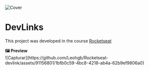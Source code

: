 ![Cover](https://github.com/Leohgb/Rocketseat-devlink/assets/91156801/56837031-d375-4a9d-b614-f0bd05dd2e6a)
<h1>DevLinks</h1>
<p>This project was developed in the course <a href="https://rocketseat.com.br" rel="nofollow">Rocketseat</a></p>
<strong>🖼 Preview</strong><br>
![Capturar](https://github.com/Leohgb/Rocketseat-devlink/assets/91156801/1bfb0c59-4bc8-4218-ab4a-62b9ef9806a0)
